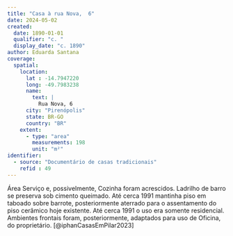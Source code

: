 ```yaml
---
title: "Casa à rua Nova,  6"
date: 2024-05-02
created:
  date: 1890-01-01
  qualifier: "c. "
  display_date: "c. 1890"
author: Eduarda Santana
coverage:
  spatial:
    location:
      lat : -14.7947220
      long: -49.7983238
      name:
        text: |
          Rua Nova, 6
      city: "Pirenópolis"
      state: BR-GO
      country: "BR"
    extent:
      - type: "area"
        measurements: 198
        unit: "m²"
identifier:
  - source: "Documentário de casas tradicionais"
    refid : 49
---
```


Área Serviço e, possivelmente, Cozinha foram acrescidos. Ladrilho de barro se preserva sob cimento queimado. Até cerca 1991 mantinha piso em taboado sobre barrote, posteriormente aterrado para o assentamento do piso cerâmico hoje existente. Até cerca 1991 o uso era somente residencial. Ambientes frontais foram, posteriormente, adaptados para uso de Oficina, do proprietário. [@iphanCasasEmPilar2023]
